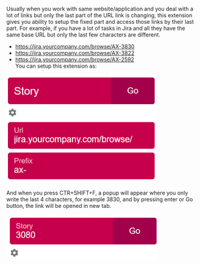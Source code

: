 Usually when you work with same website/application and you deal with a lot of links but only the last part of the URL link is changing, this extension gives you ability to setup the fixed part and access those links by their last part.
For example, if you have a lot of tasks in Jira and all they have the same base URL but only the last few characters are different.

* https://jira.yourcompany.com/browse/AX-3830
* https://jira.yourcompany.com/browse/AX-3822
* https://jira.yourcompany.com/browse/AX-2592  
You can setup this extension as:

![Sample set up](img/sampleSetUP.png)


And when you press CTR+SHIFT+F, a popup will appear where you only write the last 4 characters, for example 3830, and by pressing enter or Go button, the link will be opened in new tab.

![Sample link](img/taskUrl.png)
